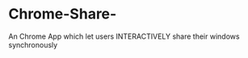 Chrome-Share-
=============

An Chrome App which let users INTERACTIVELY share their windows synchronously
